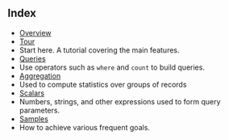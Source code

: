 
## Index

- [Overview](../articles/application-insights/app-analytics.md)
- [Tour](../articles/application-insights/app-analytics-tour.md)
 - Start here. A tutorial covering the main features.
- [Queries](../articles/application-insights/app-analytics-queries.md)
 - Use operators such as `where` and `count` to build queries.
- [Aggregation](../articles/application-insights/app-analytics-aggregations.md)
 - Used to compute statistics over groups of records
- [Scalars](../articles/application-insights/app-analytics-scalars.md)
 - Numbers, strings, and other expressions used to form query parameters.
- [Samples](../articles/application-insights/app-analytics-samples.md)
 - How to achieve various frequent goals.

